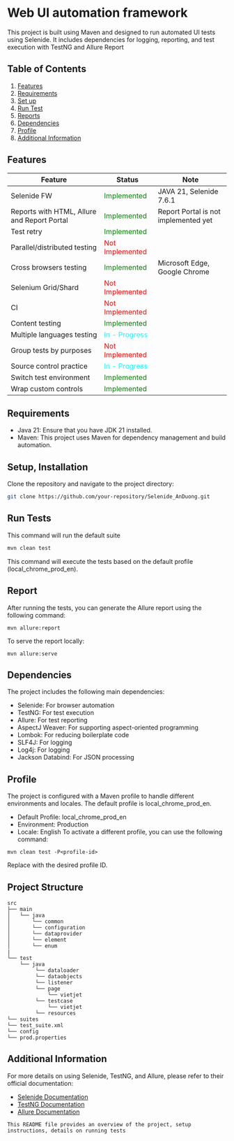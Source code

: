 # Web UI automation framework
This project is built using Maven and designed to run automated UI tests using Selenide. It includes dependencies for logging, reporting, and test execution with TestNG and Allure Report

## Table of Contents
1. [Features](#features)
2. [Requirements](#requirements)
3. [Set up](#setup-installation)
4. [Run Test](#run-tests)
5. [Reports](#report)
6. [Dependencies](#dependencies)
7. [Profile](#profile)
8. [Additional Information](#additional-information)

## Features
| Feature                                     | Status                                         | Note                                 |
|---------------------------------------------|------------------------------------------------|--------------------------------------|
| Selenide FW                                 | <span style="color: green;">Implemented</span> | JAVA 21, Selenide 7.6.1              |
| Reports with HTML, Allure and Report Portal | <span style="color: green;">Implemented</span> | Report Portal is not implemented yet |
| Test retry                                  | <span style="color: green;">Implemented</span> |                                      |
| Parallel/distributed testing                | <span style="color: red;">Not Implemented</span> |                                      |
| Cross browsers testing                      | <span style="color: green;">Implemented</span> | Microsoft Edge, Google Chrome        |
| Selenium Grid/Shard                         | <span style="color: red;">Not Implemented</span> |                                      |
| CI                                          | <span style="color: red;">Not Implemented</span> |                                      |
| Content testing                             | <span style="color: green;">Implemented</span> |                                      |
| Multiple languages testing                  | <span style="color: cyan;">In - Progress</span> |                                      |
| Group tests by purposes                     | <span style="color: red;">Not Implemented</span> |                                      |
| Source control practice                     | <span style="color: cyan;">In - Progress</span> |                                      |
| Switch test environment                     | <span style="color: green;">Implemented</span> |                                      |
| Wrap custom controls                        | <span style="color: green;">Implemented</span> |                                      |

## Requirements
- Java 21: Ensure that you have JDK 21 installed.
- Maven: This project uses Maven for dependency management and build automation.

## Setup, Installation
Clone the repository and navigate to the project directory:

```sh
git clone https://github.com/your-repository/Selenide_AnDuong.git
```

## Run Tests
This command will run the default suite
```sh
mvn clean test
```
This command will execute the tests based on the default profile (local_chrome_prod_en).

## Report
After running the tests, you can generate the Allure report using the following command:
```
mvn allure:report
```
To serve the report locally:
```
mvn allure:serve
```

## Dependencies
The project includes the following main dependencies:
- Selenide: For browser automation
- TestNG: For test execution
- Allure: For test reporting
- AspectJ Weaver: For supporting aspect-oriented programming
- Lombok: For reducing boilerplate code
- SLF4J: For logging
- Log4j: For logging
- Jackson Databind: For JSON processing

## Profile
The project is configured with a Maven profile to handle different environments and locales. The default profile is local_chrome_prod_en.
- Default Profile: local_chrome_prod_en
- Environment: Production
- Locale: English
To activate a different profile, you can use the following command:
```
mvn clean test -P<profile-id>
```
Replace <profile-id> with the desired profile ID.

## Project Structure
```
src
├── main
│   └── java
│       └── common
│       └── configuration
│       └── dataprovider
│       └── element
│       └── enum
|
└── test
    └── java
         └── dataloader
         └── dataobjects
         └── listener
         └── page
             └── vietjet
         └── testcase
             └── vietjet           
         └── resources
└── suites
└── test_suite.xml
└── config
└── prod.properties
```

## Additional Information
For more details on using Selenide, TestNG, and Allure, please refer to their official documentation:


- [Selenide Documentation](https://selenide.org/documentation.html)
- [TestNG Documentation](https://testng.org/doc/)
- [Allure Documentation](https://docs.qameta.io/allure/)

```
This README file provides an overview of the project, setup instructions, details on running tests 
```

